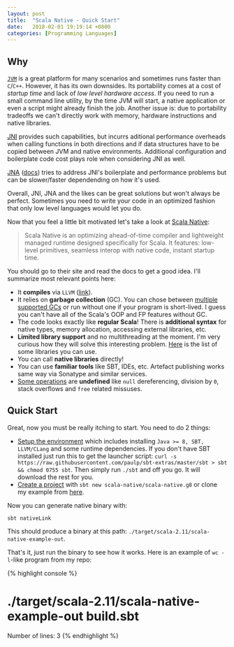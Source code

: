 ```yaml
---
layout: post
title:  "Scala Native - Quick Start"
date:   2018-02-01 19:19:14 +0800
categories: [Programming Languages]
---
```

## Why
[`JVM`](https://en.wikipedia.org/wiki/Java_virtual_machine) is a great platform for many scenarios and sometimes runs faster than `C`/`C++`. However, it has its own downsides. Its portability comes at a cost of *startup time* and lack of *low level hardware access*. If you need to run a small command line utility, by the time JVM will start, a native application or even a script might already finish the job. Another issue is: due to portability tradeoffs we can't directly work with memory, hardware instructions and native libraries.

[JNI](https://en.wikipedia.org/wiki/Java_Native_Interface) provides such capabilities, but incurrs aditional performance overheads when calling functions in both directions and if data structures have to be copied between JVM and native environments. Additional configuration and boilerplate code cost plays role when considering JNI as well. 

[JNA](https://en.wikipedia.org/wiki/Java_Native_Access) ([docs](https://github.com/java-native-access/jna#readme)) tries to address JNI's boilerplate and performance problems but can be slower/faster dependending on how it's used.

Overall, JNI, JNA and the likes can be great solutions but won't always be perfect. Sometimes you need to write your code in an optimized fashion that only low level languages would let you do.

Now that you feel a little bit motivated let's take a look at [Scala Native](http://www.scala-native.org):

> Scala Native is an optimizing ahead-of-time compiler and lightweight managed runtime designed specifically for Scala. It features: low-level primitives, seamless interop with native code, instant startup time.

You should go to their site and read the docs to get a good idea. I'll summarize most relevant points here:

* It **compiles** via `LLVM` ([link](https://en.wikipedia.org/wiki/LLVM)).
* It relies on **garbage collection** (GC). You can chose between [multiple supported GCs](http://www.scala-native.org/en/latest/user/sbt.html#garbage-collectors) or run without one if your program is short-lived. I guess you can't have all of the Scala's OOP and FP features without GC.
* The code looks exactly like **regular Scala**! There is **additional syntax** for native types, memory allocation, accessing external libraries, etc.
* **Limited library support** and no multithreading at the moment. I'm very curious how they will solve this interesting problem. [Here](https://github.com/tindzk/awesome-scala-native) is the list of some libraries you can use.
* You can call **native libraries** directly!
* You can use **familiar tools** like SBT, IDEs, etc. Artefact publishing works same way via Sonatype and similar services.
* [Some operations](http://www.scala-native.org/en/latest/user/interop.html#undefined-behavior) are **undefined** like `null` dereferencing, division by `0`, stack overflows and `free` related missuses.

## Quick Start
Great, now you must be really itching to start. You need to do 2 things:

* [Setup the environment](http://www.scala-native.org/en/latest/user/setup.html) which includes installing `Java >= 8, SBT, LLVM/CLang` and some runtime dependencies. If you don't have SBT installed just run this to get the launcher script: `curl -s https://raw.githubusercontent.com/paulp/sbt-extras/master/sbt > sbt && chmod 0755 sbt`. Then simply run `./sbt` and off you go. It will download the rest for you.
* [Create a project](http://www.scala-native.org/en/latest/user/sbt.html#) with `sbt new scala-native/scala-native.g8` or clone my example from [here](https://github.com/izmailoff/scala-native-example).

Now you can generate native binary with:

    sbt nativeLink

This should produce a binary at this path: `./target/scala-2.11/scala-native-example-out`.

That's it, just run the binary to see how it works. Here is an example of `wc -l`-like program from my repo:

{% highlight console %}
# ./target/scala-2.11/scala-native-example-out build.sbt 
Number of lines: 3
{% endhighlight %}

